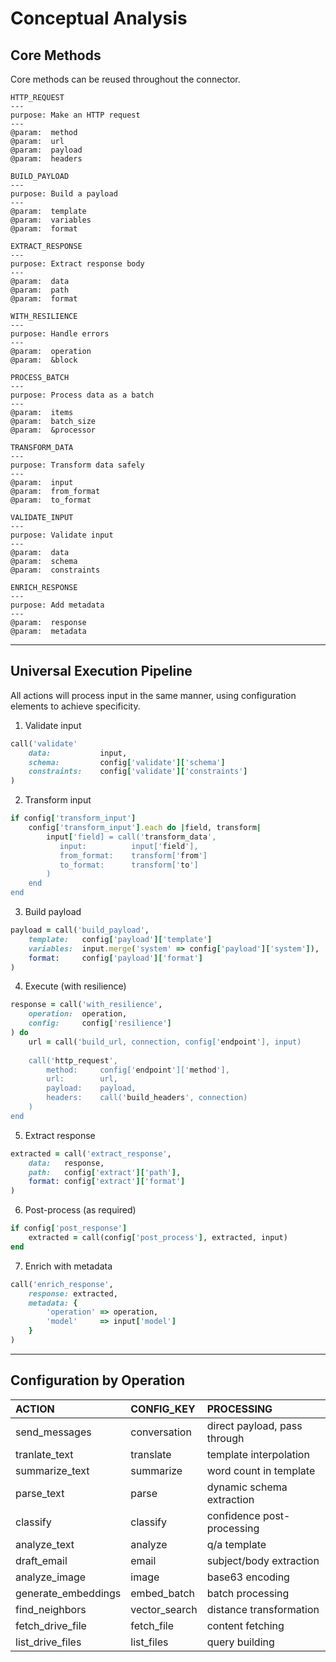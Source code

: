 # Conceptual Analysis

## Core Methods

Core methods can be reused throughout the connector.

```
HTTP_REQUEST
---
purpose: Make an HTTP request
--- 
@param:  method
@param:  url
@param:  payload
@param:  headers
```

```
BUILD_PAYLOAD
---
purpose: Build a payload
---
@param:  template
@param:  variables
@param:  format
```

```
EXTRACT_RESPONSE
---
purpose: Extract response body
---
@param:  data
@param:  path
@param:  format
```

```
WITH_RESILIENCE
---
purpose: Handle errors
---
@param:  operation
@param:  &block
```

```
PROCESS_BATCH
---
purpose: Process data as a batch
---
@param:  items
@param:  batch_size
@param:  &processor
```

```
TRANSFORM_DATA
---
purpose: Transform data safely
---
@param:  input
@param:  from_format
@param:  to_format
```

```
VALIDATE_INPUT
---
purpose: Validate input
---
@param:  data
@param:  schema
@param:  constraints
```

```
ENRICH_RESPONSE
---
purpose: Add metadata
---
@param:  response
@param:  metadata
```

---
## Universal Execution Pipeline

All actions will process input in the same manner, using configuration elements to achieve specificity.

1. Validate input

```ruby
call('validate'
    data:           input,
    schema:         config['validate']['schema']
    constraints:    config['validate']['constraints']
)
```

2. Transform input

```ruby
if config['transform_input']
    config['transform_input'].each do |field, transform|
        input['field] = call('transform_data',
           input:          input['field'],
           from_format:    transform['from']
           to_format:      transform['to']
        )
    end
end
```

3. Build payload

```ruby
payload = call('build_payload',
    template:   config['payload']['template']
    variables:  input.merge('system' => config['payload']['system']),
    format:     config['payload']['format']
)
```

4. Execute (with resilience)

```ruby
response = call('with_resilience',
    operation:  operation,
    config:     config['resilience']
) do
    url = call('build_url, connection, config['endpoint'], input)
    
    call('http_request',
        method:     config['endpoint']['method'],
        url:        url,
        payload:    payload,
        headers:    call('build_headers', connection)
    )
end
```

5. Extract response

```ruby
extracted = call('extract_response',
    data:   response,
    path:   config['extract']['path'],
    format: config['extract']['format']
)
```

6. Post-process (as required)

```ruby
if config['post_response']
    extracted = call(config['post_process'], extracted, input)
end
```

7. Enrich with metadata

```ruby
call('enrich_response',
    response: extracted,
    metadata: {
        'operation' => operation,
        'model'     => input['model']
    }
)
```
---
## Configuration by Operation

| ACTION | CONFIG_KEY | PROCESSING |
| :---   | :---       | :---       |
| send_messages | conversation | direct payload, pass through |
| tranlate_text | translate | template interpolation |
| summarize_text | summarize | word count in template |
| parse_text | parse | dynamic schema extraction |
| classify | classify | confidence post-processing |
| analyze_text | analyze | q/a template |
| draft_email | email | subject/body extraction |
| analyze_image | image | base63 encoding |
| generate_embeddings | embed_batch | batch processing |
| find_neighbors | vector_search | distance transformation |
| fetch_drive_file | fetch_file | content fetching |
| list_drive_files | list_files | query building |